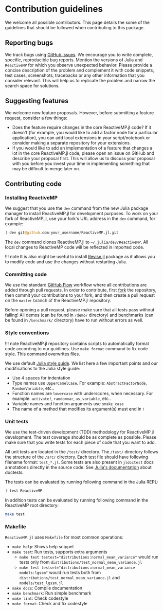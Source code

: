 # Contribution guidelines

We welcome all possible contributors. This page details the some of the guidelines that should be followed when contributing to this package.

## Reporting bugs

We track bugs using [GitHub issues](https://github.com/biaslab/ReactiveMP.jl/issues). We encourage you to write complete, specific, reproducible bug reports. Mention the versions of Julia and `ReactiveMP` for which you observe unexpected behavior. Please provide a concise description of the problem and complement it with code snippets, test cases, screenshots, tracebacks or any other information that you consider relevant. This will help us to replicate the problem and narrow the search space for solutions.

## Suggesting features

We welcome new feature proposals. However, before submitting a feature request, consider a few things:

- Does the feature require changes in the core ReactiveMP.jl code? If it doesn't (for example, you would like to add a factor node for a particular application), you can add local extensions in your script/notebook or consider making a separate repository for your extensions.
- If you would like to add an implementation of a feature that changes a lot in the core ReactiveMP.jl code, please open an issue on GitHub and describe your proposal first. This will allow us to discuss your proposal with you before you invest your time in implementing something that may be difficult to merge later on.

## Contributing code

### Installing ReactiveMP

We suggest that you use the `dev` command from the new Julia package manager to
install ReactiveMP.jl for development purposes. To work on your fork of ReactiveMP.jl, use your fork's URL address in the `dev` command, for example:

```jl
] dev git@github.com:your_username/ReactiveMP.jl.git
```

The `dev` command clones ReactiveMP.jl to `~/.julia/dev/ReactiveMP`. All local
changes to ReactiveMP code will be reflected in imported code.

!!! note
    It is also might be useful to install [Revise.jl](https://github.com/timholy/Revise.jl) package as it allows you to modify code and use the changes without restarting Julia.

### Committing code

We use the standard [GitHub Flow](https://guides.github.com/introduction/flow/) workflow where all contributions are added through pull requests. In order to contribute, first [fork](https://guides.github.com/activities/forking/) the repository, then commit your contributions to your fork, and then create a pull request on the `master` branch of the ReactiveMP.jl repository.

Before opening a pull request, please make sure that all tests pass without
failing! All demos (can be found in `/demo/` directory) and benchmarks (can be found in `/benchmark/` directory) have to run without errors as well.

### Style conventions

!!! note
    ReactiveMP.jl repository contains scripts to automatically format code according to our guidlines. Use `make format` command to fix code style. This command overwrites files.

We use default [Julia style guide](https://docs.julialang.org/en/v1/manual/style-guide/index.html). We list here a few important points and our modifications to the Julia style guide:

- Use 4 spaces for indentation
- Type names use `UpperCamelCase`. For example: `AbstractFactorNode`, `RandomVariable`, etc..
- Function names are `lowercase` with underscores, when necessary. For example: `activate!`, `randomvar`, `as_variable`, etc..
- Variable names and function arguments use `snake_case`
- The name of a method that modifies its argument(s) must end in `!`

### Unit tests

We use the test-driven development (TDD) methodology for ReactiveMP.jl development. The test coverage should be as complete as possible. Please make sure that you write tests for each piece of code that you want to add.

All unit tests are located in the `/test/` directory. The `/test/` directory follows the structure of the `/src/` directory. Each test file should have following filename format: `test_*.jl`. Some tests are also present in `jldoctest` docs annotations directly in the source code.
See [Julia's documentation](https://docs.julialang.org/en/v1/manual/documentation/index.html) about doctests.

The tests can be evaluated by running following command in the Julia REPL:

```julia
] test ReactiveMP
```

In addition tests can be evaluated by running following command in the ReactiveMP root directory:

```bash
make test
```

### Makefile

`ReactiveMP.jl` uses `Makefile` for most common operations:

- `make help`: Shows help snippet
- `make test`: Run tests, supports extra arguments
  - `make test testest="distributions:normal_mean_variance"` would run tests only from `distributions/test_normal_mean_variance.jl`
  - `make test testset="distributions:normal_mean_variance models:lgssm"` would run tests both from `distributions/test_normal_mean_variance.jl` and `models/test_lgssm.jl`
- `make docs`: Compile documentation
- `make benchmark`: Run simple benchmark
- `make lint`: Check codestyle
- `make format`: Check and fix codestyle 